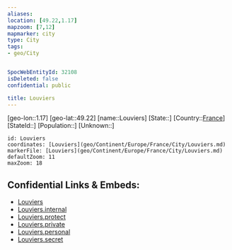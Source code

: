 ```yaml
---
aliases: 
location: [49.22,1.17]
mapzoom: [7,12] 
mapmarker: city 
type: City
tags:
- geo/City


SpocWebEntityId: 32108
isDeleted: false
confidential: public

title: Louviers
---
```

[geo-lon::1.17]
[geo-lat::49.22]
[name::Louviers]
[State::]
[Country::[France](geo/Continent/Europe/France.md)]
[StateId::]
[Population::]
[Unknown::]


```leaflet
id: Louviers
coordinates: [Louviers](geo/Continent/Europe/France/City/Louviers.md)
markerFile: [Louviers](geo/Continent/Europe/France/City/Louviers.md)
defaultZoom: 11 
maxZoom: 18
```


## Confidential Links & Embeds: 
- [Louviers](../../../../../../_public/geo/Continent/Europe/France/City/Louviers.md) 
- [Louviers.internal](../../../../../../_internal/geo/Continent/Europe/France/City/Louviers.internal.md) 
- [Louviers.protect](../../../../../../_protect/geo/Continent/Europe/France/City/Louviers.protect.md) 
- [Louviers.private](../../../../../../_private/geo/Continent/Europe/France/City/Louviers.private.md) 
- [Louviers.personal](../../../../../../_personal/geo/Continent/Europe/France/City/Louviers.personal.md) 
- [Louviers.secret](../../../../../../_secret/geo/Continent/Europe/France/City/Louviers.secret.md) 
